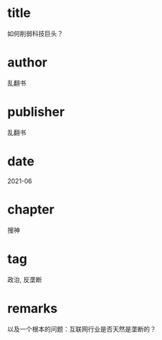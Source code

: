# title
如何削弱科技巨头？

# author
乱翻书

# publisher
乱翻书

# date
2021-06

# chapter
搜神

# tag
政治, 反垄断

# remarks
以及一个根本的问题：互联网行业是否天然是垄断的？
